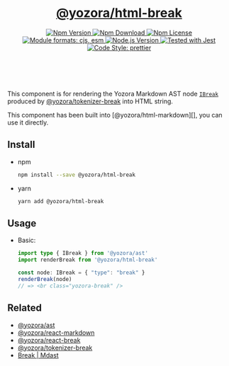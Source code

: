 <header>
  <h1 align="center">
    <a href="https://github.com/guanghechen/yozora-html/tree/main/packages/break#readme">@yozora/html-break</a>
  </h1>
  <div align="center">
    <a href="https://www.npmjs.com/package/@yozora/html-break">
      <img
        alt="Npm Version"
        src="https://img.shields.io/npm/v/@yozora/html-break.svg"
      />
    </a>
    <a href="https://www.npmjs.com/package/@yozora/html-break">
      <img
        alt="Npm Download"
        src="https://img.shields.io/npm/dm/@yozora/html-break.svg"
      />
    </a>
    <a href="https://www.npmjs.com/package/@yozora/html-break">
      <img
        alt="Npm License"
        src="https://img.shields.io/npm/l/@yozora/html-break.svg"
      />
    </a>
    <a href="#install">
      <img
        alt="Module formats: cjs, esm"
        src="https://img.shields.io/badge/module_formats-cjs%2C%20esm-green.svg"
      />
    </a>
    <a href="https://github.com/nodejs/node">
      <img
        alt="Node.js Version"
        src="https://img.shields.io/node/v/@yozora/html-break"
      />
    </a>
    <a href="https://github.com/facebook/jest">
      <img
        alt="Tested with Jest"
        src="https://img.shields.io/badge/tested_with-jest-9c465e.svg"
      />
    </a>
    <a href="https://github.com/prettier/prettier">
      <img
        alt="Code Style: prettier"
        src="https://img.shields.io/badge/code_style-prettier-ff69b4.svg?style=flat-square"
      />
    </a>
  </div>
</header>
<br/>

This component is for rendering the Yozora Markdown AST node [`IBreak`][@yozora/ast] 
produced by [@yozora/tokenizer-break][] into HTML string.

This component has been built into [@yozora/html-markdown][], you can use it directly.

## Install

* npm

  ```bash
  npm install --save @yozora/html-break
  ```

* yarn

  ```bash
  yarn add @yozora/html-break
  ```


## Usage

* Basic:

  ```typescript
  import type { IBreak } from '@yozora/ast'
  import renderBreak from '@yozora/html-break'

  const node: IBreak = { "type": "break" }
  renderBreak(node)
  // => <br class="yozora-break" />
  ```

## Related

* [@yozora/ast][]
* [@yozora/react-markdown][]
* [@yozora/react-break][]
* [@yozora/tokenizer-break][]
* [Break | Mdast][mdast]


[@yozora/ast]: https://www.npmjs.com/package/@yozora/ast#break
[@yozora/react-markdown]: https://www.npmjs.com/package/@yozora/react-markdown
[@yozora/tokenizer-break]: https://www.npmjs.com/package/@yozora/tokenizer-break
[@yozora/react-break]: https://www.npmjs.com/package/@yozora/react-break
[mdast]: https://github.com/syntax-tree/mdast#break
